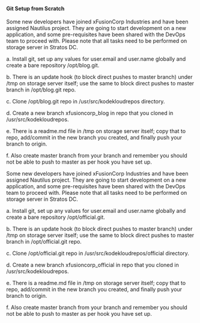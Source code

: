 #### Git Setup from Scratch

Some new developers have joined xFusionCorp Industries and have been assigned Nautilus project. They are going to start development on a new application, and some pre-requisites have been shared with the DevOps team to proceed with. Please note that all tasks need to be performed on storage server in Stratos DC.

a. Install git, set up any values for user.email and user.name globally and create a bare repository /opt/blog.git.

b. There is an update hook (to block direct pushes to master branch) under /tmp on storage server itself; use the same to block direct pushes to master branch in /opt/blog.git repo.

c. Clone /opt/blog.git repo in /usr/src/kodekloudrepos directory.

d. Create a new branch xfusioncorp_blog in repo that you cloned in /usr/src/kodekloudrepos.

e. There is a readme.md file in /tmp on storage server itself; copy that to repo, add/commit in the new branch you created, and finally push your branch to origin.

f. Also create master branch from your branch and remember you should not be able to push to master as per hook you have set up.




Some new developers have joined xFusionCorp Industries and have been assigned Nautilus project. They are going to start development on a new application, and some pre-requisites have been shared with the DevOps team to proceed with. Please note that all tasks need to be performed on storage server in Stratos DC.



a. Install git, set up any values for user.email and user.name globally and create a bare repository /opt/official.git.

b. There is an update hook (to block direct pushes to master branch) under /tmp on storage server itself; use the same to block direct pushes to master branch in /opt/official.git repo.

c. Clone /opt/official.git repo in /usr/src/kodekloudrepos/official directory.

d. Create a new branch xfusioncorp_official in repo that you cloned in /usr/src/kodekloudrepos.

e. There is a readme.md file in /tmp on storage server itself; copy that to repo, add/commit in the new branch you created, and finally push your branch to origin.

f. Also create master branch from your branch and remember you should not be able to push to master as per hook you have set up.